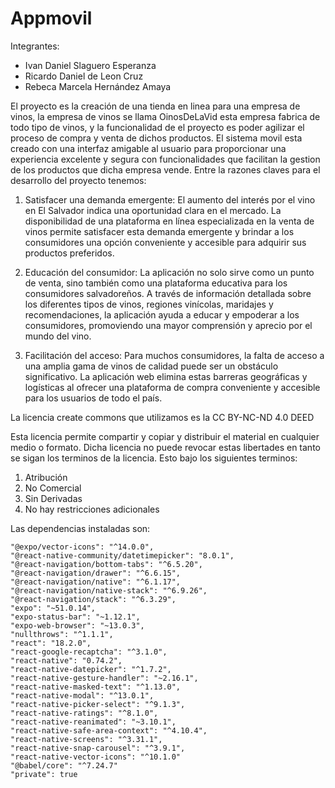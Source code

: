 ﻿# Appmovil

Integrantes: 
* Ivan Daniel Slaguero Esperanza
* Ricardo Daniel de Leon Cruz
* Rebeca Marcela Hernández Amaya

El proyecto es la creación de una tienda en linea para una empresa de vinos, la empresa de vinos se llama OinosDeLaVid esta empresa fabrica de todo tipo de vinos, y la funcionalidad de el proyecto es poder agilizar el proceso de compra y venta de dichos productos. El sistema movil esta creado con una interfaz amigable al usuario para proporcionar una experiencia excelente y segura con funcionalidades que facilitan la gestion de los productos que dicha empresa vende. Entre la razones claves para el desarrollo del proyecto tenemos: 

1. Satisfacer una demanda emergente: El aumento del interés por el vino en El Salvador indica una oportunidad clara en el mercado. La disponibilidad de una plataforma en línea especializada en la venta de vinos permite satisfacer esta demanda emergente y brindar a los consumidores una opción conveniente y accesible para adquirir sus productos preferidos.

2. Educación del consumidor: La aplicación no solo sirve como un punto de venta, sino también como una plataforma educativa para los consumidores salvadoreños. A través de información detallada sobre los diferentes tipos de vinos, regiones vinícolas, maridajes y recomendaciones, la aplicación ayuda a educar y empoderar a los consumidores, promoviendo una mayor comprensión y aprecio por el mundo del vino.


3. Facilitación del acceso: Para muchos consumidores, la falta de acceso a una amplia gama de vinos de calidad puede ser un obstáculo significativo. La aplicación web elimina estas barreras geográficas y logísticas al ofrecer una plataforma de compra conveniente y accesible para los usuarios de todo el país.


La licencia create commons que utilizamos es la CC BY-NC-ND 4.0 DEED 

Esta licencia permite compartir y copiar y distribuir el material en cualquier medio o formato. Dicha licencia no puede revocar estas libertades en tanto se sigan los terminos de la licencia. Esto bajo los siguientes terminos: 

1. Atribución 
2. No Comercial 
3. Sin Derivadas 
4. No hay restricciones adicionales 

Las dependencias instaladas son:

    "@expo/vector-icons": "^14.0.0",
    "@react-native-community/datetimepicker": "8.0.1",
    "@react-navigation/bottom-tabs": "^6.5.20",
    "@react-navigation/drawer": "^6.6.15",
    "@react-navigation/native": "^6.1.17",
    "@react-navigation/native-stack": "^6.9.26",
    "@react-navigation/stack": "^6.3.29",
    "expo": "~51.0.14",
    "expo-status-bar": "~1.12.1",
    "expo-web-browser": "~13.0.3",
    "nullthrows": "^1.1.1",
    "react": "18.2.0",
    "react-google-recaptcha": "^3.1.0",
    "react-native": "0.74.2",
    "react-native-datepicker": "^1.7.2",
    "react-native-gesture-handler": "~2.16.1",
    "react-native-masked-text": "^1.13.0",
    "react-native-modal": "^13.0.1",
    "react-native-picker-select": "^9.1.3",
    "react-native-ratings": "^8.1.0",
    "react-native-reanimated": "~3.10.1",
    "react-native-safe-area-context": "^4.10.4",
    "react-native-screens": "^3.31.1",
    "react-native-snap-carousel": "^3.9.1",
    "react-native-vector-icons": "^10.1.0"
    "@babel/core": "^7.24.7"
    "private": true  
